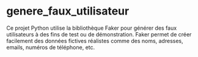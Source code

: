 # genere_faux_utilisateur
Ce projet Python utilise la bibliothèque Faker pour générer des faux utilisateurs à des fins de test ou de démonstration. Faker permet de créer facilement des données fictives réalistes comme des noms, adresses, emails, numéros de téléphone, etc.
